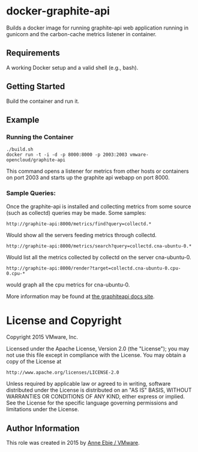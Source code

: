 # docker-graphite-api

Builds a docker image for running graphite-api web application running in
gunicorn and the carbon-cache metrics listener in container.

## Requirements

A working Docker setup and a valid shell (e.g., bash).

## Getting Started
Build the container and run it.

## Example
### Running the Container
```
./build.sh
docker run -t -i -d -p 8000:8000 -p 2003:2003 vmware-opencloud/graphite-api
```
This command opens a listener for metrics from other hosts or containers on
port 2003 and starts up the graphite api webapp on port 8000. 

### Sample Queries:
Once the graphite-api is installed and collecting metrics from some source
(such as collectd) queries may be made. Some samples:

    http://graphite-api:8000/metrics/find?query=collectd.*

Would show all the servers feeding metrics through collectd.

    http://graphite-api:8000/metrics/search?query=collectd.cna-ubuntu-0.*

Would list all the metrics collected by collectd on the server cna-ubuntu-0.

    http://graphite-api:8000/render?target=collectd.cna-ubuntu-0.cpu-0.cpu-*

would graph all the cpu metrics for cna-ubuntu-0.

More information may be found at
[the graphiteapi docs site](http://graphite-api.readthedocs.org/en/latest/api.html).

# License and Copyright
 
Copyright 2015 VMware, Inc.

Licensed under the Apache License, Version 2.0 (the "License");
you may not use this file except in compliance with the License.
You may obtain a copy of the License at

    http://www.apache.org/licenses/LICENSE-2.0

Unless required by applicable law or agreed to in writing, software
distributed under the License is distributed on an "AS IS" BASIS,
WITHOUT WARRANTIES OR CONDITIONS OF ANY KIND, either express or implied.
See the License for the specific language governing permissions and
limitations under the License.


## Author Information

This role was created in 2015 by [Anne Ebie / VMware](http://www.vmware.com/).
